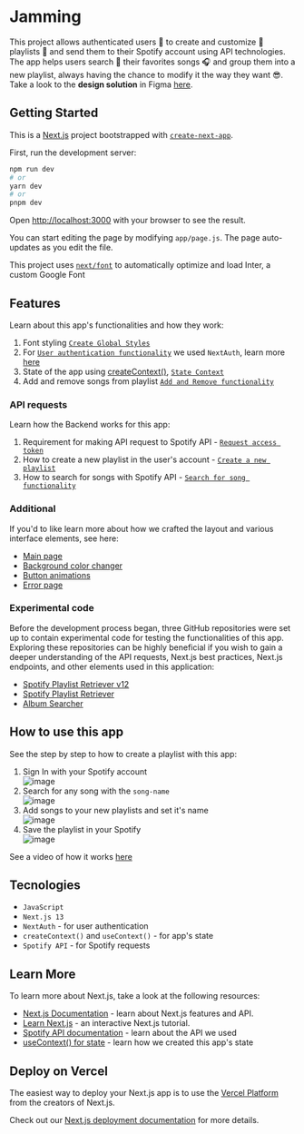 # Jamming
This project allows authenticated users 👥 to create and customize 🎨 playlists 🎼 and send them to their Spotify account using API technologies.
The app helps users search 🔎 their favorites songs 🎧 and group them into a new playlist, always having the chance to modify it the way they want 😎. <br />
Take a look to the **design solution** in Figma [here](https://www.figma.com/file/ce0bwas2kwugzVs2vS6Hri/Jamming?type=design&node-id=0%3A1&mode=design&t=9YGx22OR99GbAqbZ-1).

## Getting Started

This is a [Next.js](https://nextjs.org/) project bootstrapped with [`create-next-app`](https://github.com/vercel/next.js/tree/canary/packages/create-next-app).

First, run the development server:

```bash
npm run dev
# or
yarn dev
# or
pnpm dev
```

Open [http://localhost:3000](http://localhost:3000) with your browser to see the result.

You can start editing the page by modifying `app/page.js`. The page auto-updates as you edit the file.

This project uses [`next/font`](https://nextjs.org/docs/basic-features/font-optimization) to automatically optimize and load Inter, a custom Google Font

## Features
Learn about this app's functionalities and how they work: 

1. Font styling [`Create Global Styles`](https://github.com/Matdweb/Jamming/pull/11)
2. For [`User authentication functionality`](https://github.com/Matdweb/Jamming/pull/14) we used `NextAuth`, learn more [here](https://next-auth.js.org/getting-started/example)
3. State of the app using [createContext()](https://react.dev/reference/react/createContext), [`State Context`](https://github.com/Matdweb/Jamming/pull/21)
4. Add and remove songs from playlist [`Add and Remove functionality`](https://github.com/Matdweb/Jamming/pull/28)

### API requests
Learn how the Backend works for this app: 

1. Requirement for making API request to Spotify API - [`Request access token`](https://github.com/Matdweb/Jamming/pull/22)
2. How to create a new playlist in the user's account - [`Create a new playlist`](https://github.com/Matdweb/Jamming/pull/22)
3. How to search for songs with Spotify API - [`Search for song functionality`](https://github.com/Matdweb/Jamming/pull/35)

### Additional 
If you'd to like learn more about how we crafted the layout and various interface elements, see here: 
- [Main page](https://github.com/Matdweb/Jamming/pull/18)
- [Background color changer](https://github.com/Matdweb/Jamming/pull/25)
- [Button animations](https://github.com/Matdweb/Jamming/pull/29)
- [Error page](https://github.com/Matdweb/Jamming/pull/34)

### Experimental code
Before the development process began, three GitHub repositories were set up to contain experimental code for testing the functionalities of this app. Exploring these repositories can be highly beneficial if you wish to gain a deeper understanding of the API requests, Next.js best practices, Next.js endpoints, and other elements used in this application: 
- [Spotify Playlist Retriever v12](https://github.com/Matdweb/Spotiy-Playlist-Retriever-v12)
- [Spotify Playlist Retriever](https://github.com/Matdweb/Spotiy-Playlist-Retriever)
- [Album Searcher](https://github.com/Matdweb/AlbumSearcher-experimental)

## How to use this app
See the step by step to how to create a playlist with this app:
1. Sign In with your Spotify account <br />
![image](https://github.com/Matdweb/Jamming/assets/110640534/116ed9b7-fc7b-4c7a-902b-a30485723ad6)
2. Search for any song with the `song-name` <br />
![image](https://github.com/Matdweb/Jamming/assets/110640534/a063d64a-552c-4fcc-9e52-7122ccc529b2)
3. Add songs to your new playlists and set it's name <br />
![image](https://github.com/Matdweb/Jamming/assets/110640534/a7045ad2-cd5e-4185-9602-aa4afcba401c)
4. Save the playlist in your Spotify  <br />
![image](https://github.com/Matdweb/Jamming/assets/110640534/b6cb116f-1a6a-42a3-b362-f8fcb3dfcca8)

See a video of how it works [here](https://github.com/Matdweb/Jamming/assets/110640534/7c95b811-2316-4855-95e2-7e95773eb586)

## Tecnologies
- `JavaScript`
- `Next.js 13`
- `NextAuth` - for user authentication
- `createContext()` and `useContext()` - for app's state
- `Spotify API` - for Spotify requests

## Learn More

To learn more about Next.js, take a look at the following resources:

- [Next.js Documentation](https://nextjs.org/docs) - learn about Next.js features and API.
- [Learn Next.js](https://nextjs.org/learn) - an interactive Next.js tutorial.
- [Spotify API documentation]([https://nextjs.org/learn](https://developer.spotify.com/documentation/web-api)) - learn about the API we used
- [useContext() for state](https://react.dev/reference/react/useContext) - learn how we created this app's state

## Deploy on Vercel

The easiest way to deploy your Next.js app is to use the [Vercel Platform](https://vercel.com/new?utm_medium=default-template&filter=next.js&utm_source=create-next-app&utm_campaign=create-next-app-readme) from the creators of Next.js.

Check out our [Next.js deployment documentation](https://nextjs.org/docs/deployment) for more details.
